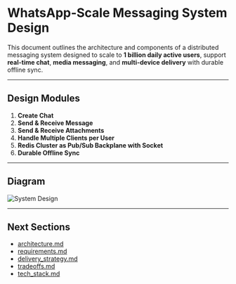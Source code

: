 # WhatsApp-Scale Messaging System Design

This document outlines the architecture and components of a distributed messaging system designed to scale to **1 billion daily active users**, support **real-time chat**, **media messaging**, and **multi-device delivery** with durable offline sync.

---

## Design Modules

1. **Create Chat**
2. **Send & Receive Message**
3. **Send & Receive Attachments**
4. **Handle Multiple Clients per User**
5. **Redis Cluster as Pub/Sub Backplane with Socket**
6. **Durable Offline Sync**

---

## Diagram

![System Design](./diagrams/whatsapp.png)

---

## Next Sections

- [architecture.md](./architecture.md)
- [requirements.md](./requirements.md)
- [delivery_strategy.md](./delivery_strategy.md)
- [tradeoffs.md](./tradeoffs.md)
- [tech_stack.md](./tech_stack.md)
